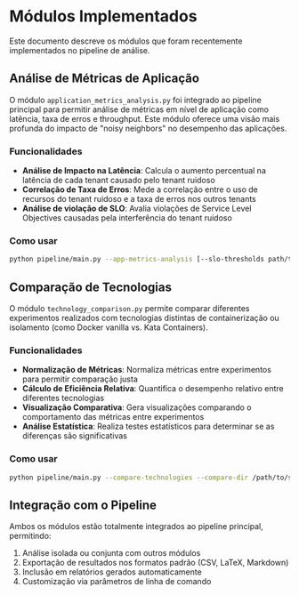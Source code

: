 # Módulos Implementados

Este documento descreve os módulos que foram recentemente implementados no pipeline de análise.

## Análise de Métricas de Aplicação

O módulo `application_metrics_analysis.py` foi integrado ao pipeline principal para permitir análise de métricas em nível de aplicação como latência, taxa de erros e throughput. Este módulo oferece uma visão mais profunda do impacto de "noisy neighbors" no desempenho das aplicações.

### Funcionalidades

- **Análise de Impacto na Latência**: Calcula o aumento percentual na latência de cada tenant causado pelo tenant ruidoso
- **Correlação de Taxa de Erros**: Mede a correlação entre o uso de recursos do tenant ruidoso e a taxa de erros nos outros tenants
- **Análise de violação de SLO**: Avalia violações de Service Level Objectives causadas pela interferência do tenant ruidoso

### Como usar

```bash
python pipeline/main.py --app-metrics-analysis [--slo-thresholds path/to/thresholds.json]
```

## Comparação de Tecnologias

O módulo `technology_comparison.py` permite comparar diferentes experimentos realizados com tecnologias distintas de containerização ou isolamento (como Docker vanilla vs. Kata Containers).

### Funcionalidades

- **Normalização de Métricas**: Normaliza métricas entre experimentos para permitir comparação justa
- **Cálculo de Eficiência Relativa**: Quantifica o desempenho relativo entre diferentes tecnologias
- **Visualização Comparativa**: Gera visualizações comparando o comportamento das métricas entre experimentos
- **Análise Estatística**: Realiza testes estatísticos para determinar se as diferenças são significativas

### Como usar

```bash
python pipeline/main.py --compare-technologies --compare-dir /path/to/second/experiment [--technology-names "Docker" "Kata"]
```

## Integração com o Pipeline

Ambos os módulos estão totalmente integrados ao pipeline principal, permitindo:

1. Análise isolada ou conjunta com outros módulos
2. Exportação de resultados nos formatos padrão (CSV, LaTeX, Markdown)
3. Inclusão em relatórios gerados automaticamente
4. Customização via parâmetros de linha de comando
